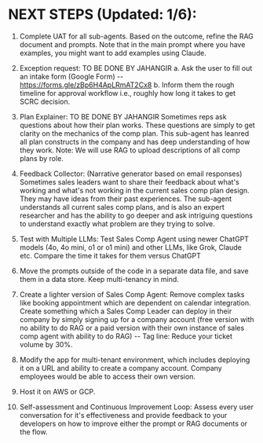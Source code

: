 # NEXT STEPS (Updated: 1/6):

1) Complete UAT for all sub-agents. Based on the outcome, refine the RAG document and prompts. Note that in the main prompt where you have examples, you might want to add examples using Claude.

2) Exception request: TO BE DONE BY JAHANGIR
    a. Ask the user to fill out an intake form (Google Form) -- https://forms.gle/zBp6H4ApLRmAT2Cx8
    b. Inform them the rough timeline for approval workflow i.e., roughly how long it takes to get SCRC decision.

3) Plan Explainer: TO BE DONE BY JAHANGIR
    Sometimes reps ask questions about how their plan works. These questions are simply to get clarity on the mechanics of the comp plan. This sub-agent has leanred all plan constructs in the company and has deep understanding of how they work. Note: We will use RAG to upload descriptions of all comp plans by role. 

4) Feedback Collector: (Narrative generator based on email responses)
    Sometimes sales leaders want to share their feedback about what's working and what's not working in the current sales comp plan design. They may have ideas from their past experiences. The sub-agent understands all current sales comp plans, and is also an expert researcher and has the ability to go deeper and ask intriguing questions to understand exactly what problem are they trying to solve.

5) Test with Multiple LLMs: Test Sales Comp Agent using newer ChatGPT models (4o, 4o mini, o1 or o1 mini) and other LLMs, like Grok, Claude etc. Compare the time it takes for them versus ChatGPT

6) Move the prompts outside of the code in a separate data file, and save them in a data store. Keep multi-tenancy in mind.

7) Create a lighter version of Sales Comp Agent: Remove complex tasks like booking appointment which are dependent on calendar integration. Create something which a Sales Comp Leader can deploy in their company by simply signing up for a company account (free version with no ability to do RAG or a paid version with their own instance of sales comp agent with ability to do RAG) -- Tag line: Reduce your ticket volume by 30%.

7) Modify the app for multi-tenant environment, which includes deploying it on a URL and ability to create a company account. Company employees would be able to access their own version.

8) Host it on AWS or GCP.

9) Self-assessment and Continuous Improvement Loop:
Assess every user conversation for it's effectiveness and provide feedback to your developers on how to improve either the prompt or RAG documents or the flow. 